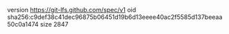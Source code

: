 version https://git-lfs.github.com/spec/v1
oid sha256:c9def38c41dec96875b06451d19b6d13eeee40ac2f5585d137beeaa50c0a1474
size 2847
